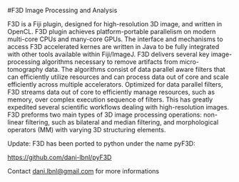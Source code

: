 #F3D Image Processing and Analysis

F3D is a Fiji plugin, designed for high-resolution 3D image, and written in OpenCL. F3D plugin achieves platform-portable parallelism on modern multi-core CPUs and many-core GPUs. The interface and mechanisms to access F3D accelerated kernes are written in Java to be fully integrated with other tools available within Fiji/ImageJ. F3D delivers several key image-processing algorithms necessary to remove artifacts from micro-tomography data. The algorithms consist of data parallel aware filters that can efficiently utilize resources and can process data out of core and scale efficiently across multiple accelerators. Optimized for data parallel filters, F3D streams data out of core to efficiently manage resources, such as memory, over complex execution sequence of filters. This has greatly expedited several scientific workflows dealing with high-resolution images. F3D preforms two main types of 3D image processing operations: non-linear filtering, such as bilateral and median filtering, and morphological operators (MM) with varying 3D structuring elements.

Update: F3D has been ported to python under the name pyF3D:

https://github.com/dani-lbnl/pyF3D

Contact dani.lbnl@gmail.com for more informations
